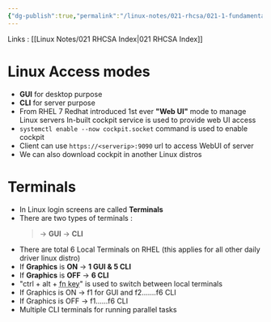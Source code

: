 ```yaml
---
{"dg-publish":true,"permalink":"/linux-notes/021-rhcsa/021-1-fundamentals-of-computer/021-1-9-basic-linux-terms/"}
---
```


Links : [[Linux Notes/021 RHCSA Index\|021 RHCSA Index]]

# Linux Access modes

- **GUI** for desktop purpose
- **CLI** for server purpose 
- From RHEL 7 Redhat introduced 1st ever **"Web UI"** mode  to manage Linux servers In-built cockpit service is used to provide web UI access
- `systemctl enable --now cockpit.socket` command is used to enable cockpit
- Client can use `https://<serverip>:9090` url to access WebUI of server
- We can also download cockpit in another Linux distros

# Terminals

- In Linux login screens are called **Terminals**
- There are two types of terminals :
	> &rarr; **GUI**
	 &rarr; **CLI**
- There are total 6 Local Terminals on RHEL (this applies for all other daily driver linux distro)
- If **Graphics** is **ON** &rarr; **1 GUI & 5 CLI**
- If **Graphics** is **OFF** &rarr; **6 CLI**
- "ctrl + alt + <abbr title="here fn means f1-f6">fn key</abbr>" is used to switch between local terminals
- If Graphics is ON &rarr; f1 for GUI and f2.......f6 CLI
- If Graphics is OFF &rarr; f1......f6 CLI
- Multiple CLI terminals for running parallel tasks

